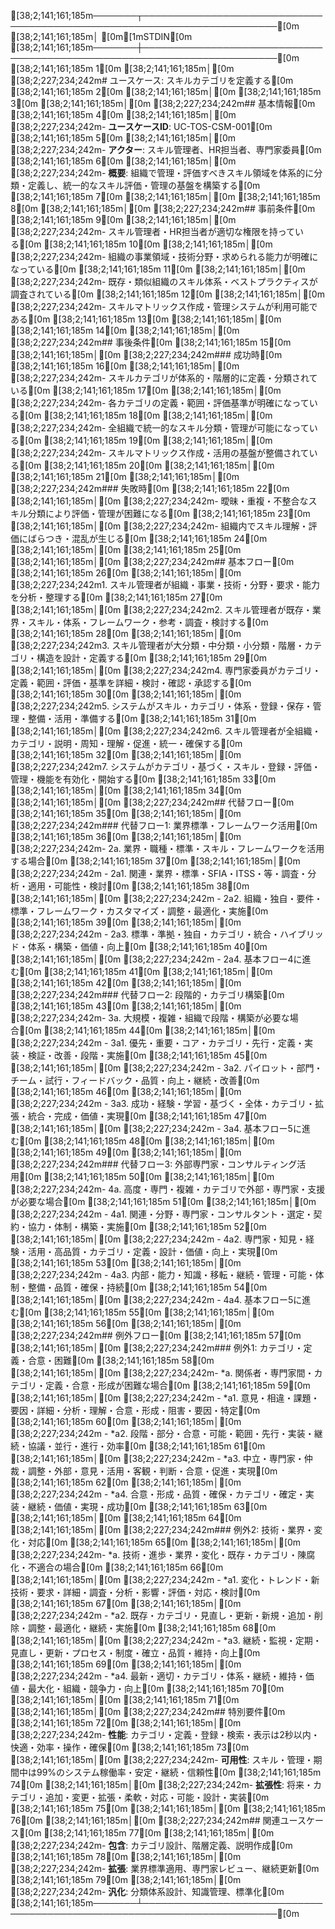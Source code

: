 [38;2;141;161;185m───────┬────────────────────────────────────────────────────────────────────────[0m
       [38;2;141;161;185m│ [0m[1mSTDIN[0m
[38;2;141;161;185m───────┼────────────────────────────────────────────────────────────────────────[0m
[38;2;141;161;185m   1[0m   [38;2;141;161;185m│[0m [38;2;227;234;242m# ユースケース: スキルカテゴリを定義する[0m
[38;2;141;161;185m   2[0m   [38;2;141;161;185m│[0m 
[38;2;141;161;185m   3[0m   [38;2;141;161;185m│[0m [38;2;227;234;242m## 基本情報[0m
[38;2;141;161;185m   4[0m   [38;2;141;161;185m│[0m [38;2;227;234;242m- **ユースケースID**: UC-TOS-CSM-001[0m
[38;2;141;161;185m   5[0m   [38;2;141;161;185m│[0m [38;2;227;234;242m- **アクター**: スキル管理者、HR担当者、専門家委員[0m
[38;2;141;161;185m   6[0m   [38;2;141;161;185m│[0m [38;2;227;234;242m- **概要**: 組織で管理・評価すべきスキル領域を体系的に分類・定義し、統一的なスキル評価・管理の基盤を構築する[0m
[38;2;141;161;185m   7[0m   [38;2;141;161;185m│[0m 
[38;2;141;161;185m   8[0m   [38;2;141;161;185m│[0m [38;2;227;234;242m## 事前条件[0m
[38;2;141;161;185m   9[0m   [38;2;141;161;185m│[0m [38;2;227;234;242m- スキル管理者・HR担当者が適切な権限を持っている[0m
[38;2;141;161;185m  10[0m   [38;2;141;161;185m│[0m [38;2;227;234;242m- 組織の事業領域・技術分野・求められる能力が明確になっている[0m
[38;2;141;161;185m  11[0m   [38;2;141;161;185m│[0m [38;2;227;234;242m- 既存・類似組織のスキル体系・ベストプラクティスが調査されている[0m
[38;2;141;161;185m  12[0m   [38;2;141;161;185m│[0m [38;2;227;234;242m- スキルマトリックス作成・管理システムが利用可能である[0m
[38;2;141;161;185m  13[0m   [38;2;141;161;185m│[0m 
[38;2;141;161;185m  14[0m   [38;2;141;161;185m│[0m [38;2;227;234;242m## 事後条件[0m
[38;2;141;161;185m  15[0m   [38;2;141;161;185m│[0m [38;2;227;234;242m### 成功時[0m
[38;2;141;161;185m  16[0m   [38;2;141;161;185m│[0m [38;2;227;234;242m- スキルカテゴリが体系的・階層的に定義・分類されている[0m
[38;2;141;161;185m  17[0m   [38;2;141;161;185m│[0m [38;2;227;234;242m- 各カテゴリの定義・範囲・評価基準が明確になっている[0m
[38;2;141;161;185m  18[0m   [38;2;141;161;185m│[0m [38;2;227;234;242m- 全組織で統一的なスキル分類・管理が可能になっている[0m
[38;2;141;161;185m  19[0m   [38;2;141;161;185m│[0m [38;2;227;234;242m- スキルマトリックス作成・活用の基盤が整備されている[0m
[38;2;141;161;185m  20[0m   [38;2;141;161;185m│[0m 
[38;2;141;161;185m  21[0m   [38;2;141;161;185m│[0m [38;2;227;234;242m### 失敗時[0m
[38;2;141;161;185m  22[0m   [38;2;141;161;185m│[0m [38;2;227;234;242m- 曖昧・重複・不整合なスキル分類により評価・管理が困難になる[0m
[38;2;141;161;185m  23[0m   [38;2;141;161;185m│[0m [38;2;227;234;242m- 組織内でスキル理解・評価にばらつき・混乱が生じる[0m
[38;2;141;161;185m  24[0m   [38;2;141;161;185m│[0m 
[38;2;141;161;185m  25[0m   [38;2;141;161;185m│[0m [38;2;227;234;242m## 基本フロー[0m
[38;2;141;161;185m  26[0m   [38;2;141;161;185m│[0m [38;2;227;234;242m1. スキル管理者が組織・事業・技術・分野・要求・能力を分析・整理する[0m
[38;2;141;161;185m  27[0m   [38;2;141;161;185m│[0m [38;2;227;234;242m2. スキル管理者が既存・業界・スキル・体系・フレームワーク・参考・調査・検討する[0m
[38;2;141;161;185m  28[0m   [38;2;141;161;185m│[0m [38;2;227;234;242m3. スキル管理者が大分類・中分類・小分類・階層・カテゴリ・構造を設計・定義する[0m
[38;2;141;161;185m  29[0m   [38;2;141;161;185m│[0m [38;2;227;234;242m4. 専門家委員がカテゴリ・定義・範囲・評価・基準を詳細・検討・確認・承認する[0m
[38;2;141;161;185m  30[0m   [38;2;141;161;185m│[0m [38;2;227;234;242m5. システムがスキル・カテゴリ・体系・登録・保存・管理・整備・活用・準備する[0m
[38;2;141;161;185m  31[0m   [38;2;141;161;185m│[0m [38;2;227;234;242m6. スキル管理者が全組織・カテゴリ・説明・周知・理解・促進・統一・確保する[0m
[38;2;141;161;185m  32[0m   [38;2;141;161;185m│[0m [38;2;227;234;242m7. システムがカテゴリ・基づく・スキル・登録・評価・管理・機能を有効化・開始する[0m
[38;2;141;161;185m  33[0m   [38;2;141;161;185m│[0m 
[38;2;141;161;185m  34[0m   [38;2;141;161;185m│[0m [38;2;227;234;242m## 代替フロー[0m
[38;2;141;161;185m  35[0m   [38;2;141;161;185m│[0m [38;2;227;234;242m### 代替フロー1: 業界標準・フレームワーク活用[0m
[38;2;141;161;185m  36[0m   [38;2;141;161;185m│[0m [38;2;227;234;242m- 2a. 業界・職種・標準・スキル・フレームワークを活用する場合[0m
[38;2;141;161;185m  37[0m   [38;2;141;161;185m│[0m [38;2;227;234;242m  - 2a1. 関連・業界・標準・SFIA・ITSS・等・調査・分析・適用・可能性・検討[0m
[38;2;141;161;185m  38[0m   [38;2;141;161;185m│[0m [38;2;227;234;242m  - 2a2. 組織・独自・要件・標準・フレームワーク・カスタマイズ・調整・最適化・実施[0m
[38;2;141;161;185m  39[0m   [38;2;141;161;185m│[0m [38;2;227;234;242m  - 2a3. 標準・準拠・独自・カテゴリ・統合・ハイブリッド・体系・構築・価値・向上[0m
[38;2;141;161;185m  40[0m   [38;2;141;161;185m│[0m [38;2;227;234;242m  - 2a4. 基本フロー4に進む[0m
[38;2;141;161;185m  41[0m   [38;2;141;161;185m│[0m 
[38;2;141;161;185m  42[0m   [38;2;141;161;185m│[0m [38;2;227;234;242m### 代替フロー2: 段階的・カテゴリ構築[0m
[38;2;141;161;185m  43[0m   [38;2;141;161;185m│[0m [38;2;227;234;242m- 3a. 大規模・複雑・組織で段階・構築が必要な場合[0m
[38;2;141;161;185m  44[0m   [38;2;141;161;185m│[0m [38;2;227;234;242m  - 3a1. 優先・重要・コア・カテゴリ・先行・定義・実装・検証・改善・段階・実施[0m
[38;2;141;161;185m  45[0m   [38;2;141;161;185m│[0m [38;2;227;234;242m  - 3a2. パイロット・部門・チーム・試行・フィードバック・品質・向上・継続・改善[0m
[38;2;141;161;185m  46[0m   [38;2;141;161;185m│[0m [38;2;227;234;242m  - 3a3. 成功・経験・学習・基づく・全体・カテゴリ・拡張・統合・完成・価値・実現[0m
[38;2;141;161;185m  47[0m   [38;2;141;161;185m│[0m [38;2;227;234;242m  - 3a4. 基本フロー5に進む[0m
[38;2;141;161;185m  48[0m   [38;2;141;161;185m│[0m 
[38;2;141;161;185m  49[0m   [38;2;141;161;185m│[0m [38;2;227;234;242m### 代替フロー3: 外部専門家・コンサルティング活用[0m
[38;2;141;161;185m  50[0m   [38;2;141;161;185m│[0m [38;2;227;234;242m- 4a. 高度・専門・複雑・カテゴリで外部・専門家・支援が必要な場合[0m
[38;2;141;161;185m  51[0m   [38;2;141;161;185m│[0m [38;2;227;234;242m  - 4a1. 関連・分野・専門家・コンサルタント・選定・契約・協力・体制・構築・実施[0m
[38;2;141;161;185m  52[0m   [38;2;141;161;185m│[0m [38;2;227;234;242m  - 4a2. 専門家・知見・経験・活用・高品質・カテゴリ・定義・設計・価値・向上・実現[0m
[38;2;141;161;185m  53[0m   [38;2;141;161;185m│[0m [38;2;227;234;242m  - 4a3. 内部・能力・知識・移転・継続・管理・可能・体制・整備・品質・確保・持続[0m
[38;2;141;161;185m  54[0m   [38;2;141;161;185m│[0m [38;2;227;234;242m  - 4a4. 基本フロー5に進む[0m
[38;2;141;161;185m  55[0m   [38;2;141;161;185m│[0m 
[38;2;141;161;185m  56[0m   [38;2;141;161;185m│[0m [38;2;227;234;242m## 例外フロー[0m
[38;2;141;161;185m  57[0m   [38;2;141;161;185m│[0m [38;2;227;234;242m### 例外1: カテゴリ・定義・合意・困難[0m
[38;2;141;161;185m  58[0m   [38;2;141;161;185m│[0m [38;2;227;234;242m- *a. 関係者・専門家間・カテゴリ・定義・合意・形成が困難な場合[0m
[38;2;141;161;185m  59[0m   [38;2;141;161;185m│[0m [38;2;227;234;242m  - *a1. 意見・相違・課題・要因・詳細・分析・理解・合意・形成・阻害・要因・特定[0m
[38;2;141;161;185m  60[0m   [38;2;141;161;185m│[0m [38;2;227;234;242m  - *a2. 段階・部分・合意・可能・範囲・先行・実装・継続・協議・並行・進行・効率[0m
[38;2;141;161;185m  61[0m   [38;2;141;161;185m│[0m [38;2;227;234;242m  - *a3. 中立・専門家・仲裁・調整・外部・意見・活用・客観・判断・合意・促進・実現[0m
[38;2;141;161;185m  62[0m   [38;2;141;161;185m│[0m [38;2;227;234;242m  - *a4. 合意・形成・品質・確保・カテゴリ・確定・実装・継続・価値・実現・成功[0m
[38;2;141;161;185m  63[0m   [38;2;141;161;185m│[0m 
[38;2;141;161;185m  64[0m   [38;2;141;161;185m│[0m [38;2;227;234;242m### 例外2: 技術・業界・変化・対応[0m
[38;2;141;161;185m  65[0m   [38;2;141;161;185m│[0m [38;2;227;234;242m- *a. 技術・進歩・業界・変化・既存・カテゴリ・陳腐化・不適合の場合[0m
[38;2;141;161;185m  66[0m   [38;2;141;161;185m│[0m [38;2;227;234;242m  - *a1. 変化・トレンド・新技術・要求・詳細・調査・分析・影響・評価・対応・検討[0m
[38;2;141;161;185m  67[0m   [38;2;141;161;185m│[0m [38;2;227;234;242m  - *a2. 既存・カテゴリ・見直し・更新・新規・追加・削除・調整・最適化・継続・実施[0m
[38;2;141;161;185m  68[0m   [38;2;141;161;185m│[0m [38;2;227;234;242m  - *a3. 継続・監視・定期・見直し・更新・プロセス・制度・確立・品質・維持・向上[0m
[38;2;141;161;185m  69[0m   [38;2;141;161;185m│[0m [38;2;227;234;242m  - *a4. 最新・適切・カテゴリ・体系・継続・維持・価値・最大化・組織・競争力・向上[0m
[38;2;141;161;185m  70[0m   [38;2;141;161;185m│[0m 
[38;2;141;161;185m  71[0m   [38;2;141;161;185m│[0m [38;2;227;234;242m## 特別要件[0m
[38;2;141;161;185m  72[0m   [38;2;141;161;185m│[0m [38;2;227;234;242m- **性能**: カテゴリ・定義・登録・検索・表示は2秒以内・快適・効率・操作・確保[0m
[38;2;141;161;185m  73[0m   [38;2;141;161;185m│[0m [38;2;227;234;242m- **可用性**: スキル・管理・期間中は99%のシステム稼働率・安定・継続・信頼性[0m
[38;2;141;161;185m  74[0m   [38;2;141;161;185m│[0m [38;2;227;234;242m- **拡張性**: 将来・カテゴリ・追加・変更・拡張・柔軟・対応・可能・設計・実装[0m
[38;2;141;161;185m  75[0m   [38;2;141;161;185m│[0m 
[38;2;141;161;185m  76[0m   [38;2;141;161;185m│[0m [38;2;227;234;242m## 関連ユースケース[0m
[38;2;141;161;185m  77[0m   [38;2;141;161;185m│[0m [38;2;227;234;242m- **包含**: カテゴリ設計、階層定義、説明作成[0m
[38;2;141;161;185m  78[0m   [38;2;141;161;185m│[0m [38;2;227;234;242m- **拡張**: 業界標準適用、専門家レビュー、継続更新[0m
[38;2;141;161;185m  79[0m   [38;2;141;161;185m│[0m [38;2;227;234;242m- **汎化**: 分類体系設計、知識管理、標準化[0m
[38;2;141;161;185m───────┴────────────────────────────────────────────────────────────────────────[0m
